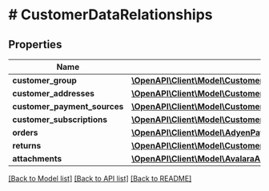 # # CustomerDataRelationships

## Properties

Name | Type | Description | Notes
------------ | ------------- | ------------- | -------------
**customer_group** | [**\OpenAPI\Client\Model\CustomerDataRelationshipsCustomerGroup**](CustomerDataRelationshipsCustomerGroup.md) |  | [optional]
**customer_addresses** | [**\OpenAPI\Client\Model\CustomerDataRelationshipsCustomerAddresses**](CustomerDataRelationshipsCustomerAddresses.md) |  | [optional]
**customer_payment_sources** | [**\OpenAPI\Client\Model\CustomerDataRelationshipsCustomerPaymentSources**](CustomerDataRelationshipsCustomerPaymentSources.md) |  | [optional]
**customer_subscriptions** | [**\OpenAPI\Client\Model\CustomerDataRelationshipsCustomerSubscriptions**](CustomerDataRelationshipsCustomerSubscriptions.md) |  | [optional]
**orders** | [**\OpenAPI\Client\Model\AdyenPaymentDataRelationshipsOrder**](AdyenPaymentDataRelationshipsOrder.md) |  | [optional]
**returns** | [**\OpenAPI\Client\Model\CustomerDataRelationshipsReturns**](CustomerDataRelationshipsReturns.md) |  | [optional]
**attachments** | [**\OpenAPI\Client\Model\AvalaraAccountDataRelationshipsAttachments**](AvalaraAccountDataRelationshipsAttachments.md) |  | [optional]

[[Back to Model list]](../../README.md#models) [[Back to API list]](../../README.md#endpoints) [[Back to README]](../../README.md)
